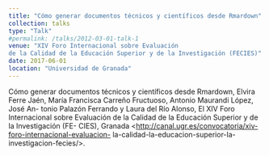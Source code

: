 ```yaml
---
title: "Cómo generar documentos técnicos y científicos desde Rmardown"
collection: talks
type: "Talk"
#permalink: /talks/2012-03-01-talk-1
venue: "XIV Foro Internacional sobre Evaluación
de la Calidad de la Educación Superior y de la Investigación (FECIES)"
date: 2017-06-01
location: "Universidad de Granada"
---
```


Cómo generar documentos técnicos y científicos desde Rmardown, Elvira Ferre Jaén, María Francisca Carreño Fructuoso, Antonio Maurandi López, José An-
tonio Palazón Ferrando y Laura del Río Alonso, El XIV Foro Internacional sobre Evaluación de la Calidad de la Educación Superior y de la Investigación (FE-
CIES), Granada <http://canal.ugr.es/convocatoria/xiv-foro-internacional-evaluacion-
la-calidad-la-educacion-superior-la-investigacion-fecies/>.
